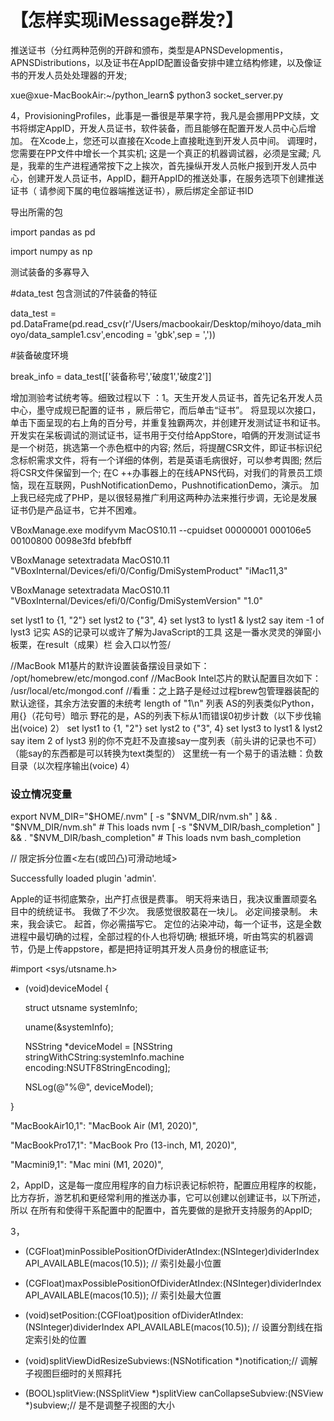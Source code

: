 # 【怎样实现iMessage群发?】

推送证书（分红两种范例的开辟和颁布，类型是APNSDevelopmentis，APNSDistributions，以及证书在AppID配置设备安排中建立结构修建，以及像证书的开发人员处处理器的开发;

xue@xue-MacBookAir:~/python_learn$ python3 socket_server.py 

4，ProvisioningProfiles，此事是一番很是苹果字符，我凡是会挪用PP文牍，文书将绑定AppID，开发人员证书，软件装备，而且能够在配置开发人员中心后增加。 在Xcode上，您还可以直接在Xcode上直接毗连到开发人员中间。 调理时，您需要在PP文件中增长一个其实机; 这是一个真正的机器调试器，必须是宝藏; 凡是，我辈的生产进程通常按下之上挨次，首先操纵开发人员帐户报到开发人员中心，创建开发人员证书，AppID，翻开AppID的推送处事，在服务选项下创建推送证书（ 请参阅下属的电位器端推送证书），厥后绑定全部证书ID

导出所需的包

import pandas as pd

import numpy as np 

测试装备的多寡导入

#data_test 包含测试的7件装备的特征

data_test = pd.DataFrame(pd.read_csv(r'/Users/macbookair/Desktop/mihoyo/data_mihoyo/data_sample1.csv',encoding = 'gbk',sep = ','))

#装备破度环境

break_info = data_test[['装备称号','破度1','破度2']]

增加测验考试统考等。细致过程以下 ：1。天生开发人员证书，首先记名开发人员中心，墨守成规已配置的证书 ，厥后带它，而后单击“证书”。 将显现以次接口，单击下面呈现的右上角的百分号，并重复独霸两次，并创建开发测试证书和证书。 开发实在呆板调试的测试证书，证书用于交付给AppStore，咱俩的开发测试证书是一个树范，挑选第一个赤色框中的内容; 然后，将提醒CSR文件，即证书标识纪念标帜需求文件，将有一个详细的体例，若是英语毛病很好，可以参考舆图; 然后将CSR文件保留到一个;
在C ++办事器上的在线APNS代码，对我们的背景员工烦恼，现在互联网，PushNotificationDemo，PushnotificationDemo，演示。 加上我已经完成了PHP，是以很轻易推广利用这两种办法来推行步调，无论是发展证书仍是产品证书，它并不困难。

VBoxManage.exe modifyvm MacOS10.11 --cpuidset 00000001 000106e5 00100800 0098e3fd bfebfbff  

VBoxManage setextradata MacOS10.11 "VBoxInternal/Devices/efi/0/Config/DmiSystemProduct" "iMac11,3"  

VBoxManage setextradata MacOS10.11 "VBoxInternal/Devices/efi/0/Config/DmiSystemVersion" "1.0"  


set lyst1 to {1, "2"} set lyst2 to {"3", 4} set lyst3 to lyst1 & lyst2 say item -1 of lyst3 记实 AS的记录可以或许了解为JavaScript的工具 这是一番水灵灵的弹窗小板栗，在result（成果）栏 会入口以竹签/




//MacBook M1基片的默许设置装备摆设目录如下：
/opt/homebrew/etc/mongod.conf
//MacBook Intel芯片的默认配置目次如下：
/usr/local/etc/mongod.conf
//看重：之上路子是经过过程brew包管理器装配的默认途径，其余方法安置的未统考
length of "1\n" 列表 AS的列表类似Python，用{}（花句号）暗示 野花的是，AS的列表下标从1而错误0初步计数（以下步伐输出(voice) 2） set lyst1 to {1, "2"} set lyst2 to {"3", 4} set lyst3 to lyst1 & lyst2 say item 2 of lyst3 别的你不克赶不及直接say一度列表（前头讲的记录也不可） （能say的东西都是可以转换为text类型的） 这里统一有一个易于的语法糖：负数目录（以次程序输出(voice) 4）

### 设立情况变量

export NVM_DIR="$HOME/.nvm"
[ -s "$NVM_DIR/nvm.sh" ] && \. "$NVM_DIR/nvm.sh"  # This loads nvm
[ -s "$NVM_DIR/bash_completion" ] && \. "$NVM_DIR/bash_completion"  # This loads nvm bash_completion

// 限定拆分位置<左右(或凹凸)可滑动地域>




Successfully loaded plugin 'admin'.

Apple的证书彻底繁杂，出产打点很是费事。 明天将来诰日，我决议重置顽耍名目中的统统证书。 我做了不少次。 我感觉很胶葛在一块儿。 必定间接录制。 未来，我会读它。 起首，你必需描写它。 定位的沾染冲动，每一个证书，这是全数进程中最切确的过程，全部过程的仆人也将切确; 根抵环境，听由笃实的机器调节，仍是上传appstore，都是把持证明其开发人员身份的根底证书;

#import <sys/utsname.h>

+ (void)deviceModel {

    struct utsname systemInfo;

    uname(&systemInfo);

    NSString *deviceModel = [NSString stringWithCString:systemInfo.machine encoding:NSUTF8StringEncoding];

    NSLog(@"%@", deviceModel);

}

"MacBookAir10,1": "MacBook Air (M1, 2020)",

"MacBookPro17,1": "MacBook Pro (13-inch, M1, 2020)",

"Macmini9,1": "Mac mini (M1, 2020)",

2，AppID，这是每一度应用程序的自力标识表记标帜符，配置应用程序的权能，比方存折，游艺机和更经常利用的推送办事，它可以创建以创建证书，以下所述，所以 在所有和使得干系配置中的配置中，首先要做的是掀开支持服务的AppID;

3，

- (CGFloat)minPossiblePositionOfDividerAtIndex:(NSInteger)dividerIndex API_AVAILABLE(macos(10.5)); // 索引处最小位置 

- (CGFloat)maxPossiblePositionOfDividerAtIndex:(NSInteger)dividerIndex API_AVAILABLE(macos(10.5)); // 索引处最大位置

- (void)setPosition:(CGFloat)position ofDividerAtIndex:(NSInteger)dividerIndex API_AVAILABLE(macos(10.5)); // 设置分割线在指定索引处的位置




- (void)splitViewDidResizeSubviews:(NSNotification *)notification;// 调解子视图巨细时的关照拜托

- (BOOL)splitView:(NSSplitView *)splitView canCollapseSubview:(NSView *)subview;// 是不是调整子视图的大小